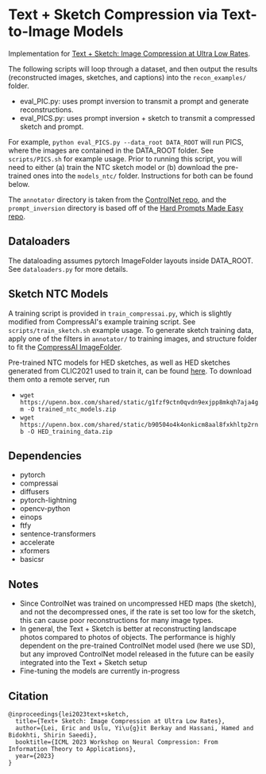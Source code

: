 # Text + Sketch Compression via Text-to-Image Models

Implementation for [Text + Sketch: Image Compression at Ultra Low Rates](https://arxiv.org/abs/2307.01944). 

The following scripts will loop through a dataset, and then output the results (reconstructed images, sketches, and captions) into the `recon_examples/` folder. 

* eval_PIC.py: uses prompt inversion to transmit a prompt and generate reconstructions.
* eval_PICS.py: uses prompt inversion + sketch to transmit a compressed sketch and prompt.

For example, `python eval_PICS.py --data_root DATA_ROOT` will run PICS, where the images are contained in the DATA_ROOT folder. See `scripts/PICS.sh` for example usage. Prior to running this script, you will need to either (a) train the NTC sketch model or (b) download the pre-trained ones into the `models_ntc/` folder. Instructions for both can be found below.

The `annotator` directory is taken from the [ControlNet repo](https://github.com/lllyasviel/ControlNet.git), and the `prompt_inversion` directory is based off of the [Hard Prompts Made Easy repo](https://github.com/YuxinWenRick/hard-prompts-made-easy/tree/main).

## Dataloaders
The dataloading assumes pytorch ImageFolder layouts inside DATA_ROOT. See `dataloaders.py` for more details. 

## Sketch NTC Models
A training script is provided in `train_compressai.py`, which is slightly modified from CompressAI's example training script. See `scripts/train_sketch.sh` example usage. To generate sketch training data, apply one of the filters in `annotator/` to training images, and structure folder to fit the [CompressAI ImageFolder](https://interdigitalinc.github.io/CompressAI/datasets.html#imagefolder).

Pre-trained NTC models for HED sketches, as well as HED sketches generated from CLIC2021 used to train it, can be found [here](https://upenn.box.com/s/m3hjxjouw9moe7xd3xt2jsx7ifywbiha). To download them onto a remote server, run 
- `wget https://upenn.box.com/shared/static/g1fzf9ctn0qvdn9exjpp8mkqh7aja4gm -O trained_ntc_models.zip`
- `wget https://upenn.box.com/shared/static/b90504o4k4onkicm8aal8fxkhltp2rnb -O HED_training_data.zip`
  
## Dependencies
* pytorch
* compressai
* diffusers
* pytorch-lightning
* opencv-python
* einops
* ftfy
* sentence-transformers
* accelerate
* xformers
* basicsr

## Notes
* Since ControlNet was trained on uncompressed HED maps (the sketch), and not the decompressed ones, if the rate is set too low for the sketch, this can cause poor reconstructions for many image types.
* In general, the Text + Sketch is better at reconstructing landscape photos compared to photos of objects. The performance is highly dependent on the pre-trained ControlNet model used (here we use SD), but any improved ControlNet model released in the future can be easily integrated into the Text + Sketch setup
* Fine-tuning the models are currently in-progress

## Citation

    @inproceedings{lei2023text+sketch,
      title={Text+ Sketch: Image Compression at Ultra Low Rates},
      author={Lei, Eric and Uslu, Yi\u{g}it Berkay and Hassani, Hamed and Bidokhti, Shirin Saeedi},
      booktitle={ICML 2023 Workshop on Neural Compression: From Information Theory to Applications},
      year={2023}
    }


